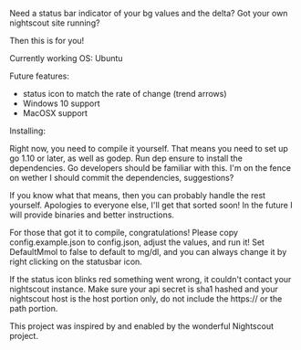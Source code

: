 Need a status bar indicator of your bg values and the delta?
Got your own nightscout site running?

Then this is for you!

Currently working OS: Ubuntu

Future features:
- status icon to match the rate of change (trend arrows)
- Windows 10 support
- MacOSX support

Installing:

Right now, you need to compile it yourself. That means you
need to set up go 1.10 or later, as well as godep. Run dep ensure to install the dependencies. Go developers should be familiar with this. I'm on the fence on wether I should commit the dependencies, suggestions?

If you know what that means, then you can probably handle the rest yourself. Apologies to everyone else, I'll get that sorted soon! In the future I will provide binaries and better instructions.

For those that got it to compile, congratulations! Please copy config.example.json to config.json, adjust the values, and run it! Set DefaultMmol to false to default to mg/dl, and you can always change it by right clicking on the statusbar icon.

If the status icon blinks red something went wrong, it couldn't contact your nightscout instance. Make sure your api secret is sha1 hashed and your nightscout host is the host portion only, do not include the https:// or the path portion.

This project was inspired by and enabled by the wonderful Nightscout project.
